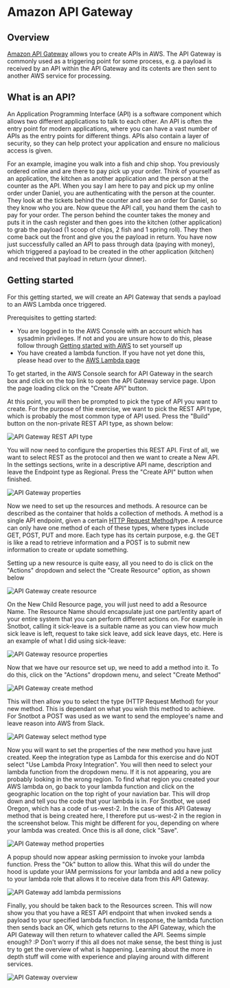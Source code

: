 # Amazon API Gateway

## Overview

[Amazon API Gateway](https://aws.amazon.com/api-gateway/) allows you to create APIs in AWS. The API Gateway is commonly used as a triggering point for some process, e.g. a payload is received by an API within the API Gateway and its cotents are then sent to another AWS service for processing.

## What is an API?

An Application Programming Interface (API) is a software component which allows two different applications to talk to each other. An API is often the entry point for modern applications, where you can have a vast number of APIs as the entry points for different things. APIs also contain a layer of security, so they can help protect your application and ensure no malicious access is given.

For an example, imagine you walk into a fish and chip shop. You previously ordered online and are there to pay pick up your order. Think of yourself as an application, the kitchen as another application and the person at the counter as the API. When you say I am here to pay and pick up my online order under Daniel, you are authenticating with the person at the counter. They look at the tickets behind the counter and see an order for Daniel, so they know who you are. Now queue the API call, you hand them the cash to pay for your order. The person behind the counter takes the money and puts it in the cash register and then goes into the kitchen (other application) to grab the payload (1 scoop of chips, 2 fish and 1 spring roll). They then come back out the front and give you the payload in return. You have now just successfully called an API to pass through data (paying with money), which triggered a payload to be created in the other application (kitchen) and received that payload in return (your dinner).

## Getting started

For this getting started, we will create an API Gateway that sends a payload to an AWS Lambda once triggered.

Prerequisites to getting started:

- You are logged in to the AWS Console with an account which has sysadmin privileges. If not and you are unsure how to do this, please follow through [Getting started with AWS](https://github.com/Daniel-Hardie/summer-of-tech/blob/main/snotbot/Getting%20started%20with%20AWS.md) to set yourself up
- You have created a lambda function. If you have not yet done this, please head over to the [AWS Lambda page](https://github.com/Daniel-Hardie/summer-of-tech/blob/main/snotbot/AWS%20Lambda.md)

To get started, in the AWS Console search for API Gateway in the search box and click on the top link to open the API Gateway service page. Upon the page loading click on the "Create API" button.

At this point, you will then be prompted to pick the type of API you want to create. For the purpose of thie exercise, we want to pick the REST API type, which is probably the most common type of API used. Press the "Build" button on the non-private REST API type, as shown below:

![API Gateway REST API type](images/API_Gateway_1.png)

You will now need to configure the properties this REST API. First of all, we want to select REST as the protocol and then we want to create a New API. In the settings sections, write in a descriptive API name, description and leave the Endpoint type as Regional. Press the "Create API" button when finished.

![API Gateway properties](images/API_Gateway_2.png)

Now we need to set up the resources and methods. A resource can be described as the container that holds a collection of methods. A method is a single API endpoint, given a certain [HTTP Request Method](https://www.w3schools.com/tags/ref_httpmethods.asp)/type. A resource can only have one method of each of these types, where types include GET, POST, PUT and more. Each type has its certain purpose, e.g. the GET is like a read to retrieve information and a POST is to submit new information to create or update something.

Setting up a new resource is quite easy, all you need to do is click on the "Actions" dropdown and select the "Create Resource" option, as shown below

![API Gateway create resource](images/API_Gateway_3.png)

On the New Child Resource page, you will just need to add a Resource Name. The Resource Name should encapsulate just one part/entity apart of your entire system that you can perform different actions on. For example in Snotbot, calling it sick-leave is a suitable name as you can view how much sick leave is left, request to take sick leave, add sick leave days, etc. Here is an example of what I did using sick-leave:

![API Gateway resource properties](images/API_Gateway_4.png)

Now that we have our resource set up, we need to add a method into it. To do this, click on the "Actions" dropdown menu, and select "Create Method"

![API Gateway create method](images/API_Gateway_5.png)

This will then allow you to select the type (HTTP Request Method) for your new method. This is dependant on what you wish this method to achieve. For Snotbot a POST was used as we want to send the employee's name and leave reason into AWS from Slack.

![API Gateway select method type](images/API_Gateway_6.png)

Now you will want to set the properties of the new method you have just created. Keep the integration type as Lambda for this exercise and do NOT select "Use Lambda Proxy Integration". You will then need to select your lambda function from the dropdown menu. If it is not appearing, you are probably looking in the wrong region. To find what region you created your AWS lambda on, go back to your lambda function and click on the geographic location on the top right of your naviation bar. This will drop down and tell you the code that your lambda is in. For Snotbot, we used Oregon, which has a code of us-west-2. In the case of this API Gateway method that is being created here, I therefore put us-west-2 in the region in the screenshot below. This might be different for you, depending on where your lambda was created. Once this is all done, click "Save".

![API Gateway method properties](images/API_Gateway_7.png)

A popup should now appear asking permission to invoke your lambda function. Press the "Ok" button to allow this. What this will do under the hood is update your IAM permissions for your lambda and add a new policy to your lambda role that allows it to receive data from this API Gateway.

![API Gateway add lambda permissions](images/API_Gateway_8.png)

Finally, you should be taken back to the Resources screen. This will now show you that you have a REST API endpoint that when invoked sends a payload to your specified lambda function. In response, the lambda function then sends back an OK, which gets returns to the API Gateway, which the API Gateway will then return to whatever called the API. Seems simple enough? :P Don't worry if this all does not make sense, the best thing is just try to get the overview of what is happening. Learning about the more in depth stuff will come with experience and playing around with different services.

![API Gateway overview](images/API_Gateway_9.png)
